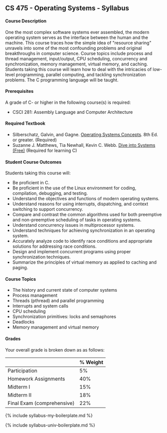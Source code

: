 ## CS 475 - Operating Systems - Syllabus


#### Course Description
One the most complex software systems ever assembled, the modern operating system serves as the interface between the human and the machine. This course traces how the simple idea of "resource sharing"  unravels into some of the most confounding problems and original breakthroughs in computer science. Course topics include process and thread management, input/output, CPU scheduling, concurrency and synchronization, memory management, virtual memory, and caching. Students taking this course will learn how to deal with the intricacies of low-level programming, parallel computing, and tackling synchronization problems. The C programming language will be taught. 

<!-- One the most complex software systems ever assembled, the modern operating system serves as the interface between the human and the machine. This course traces how the simple idea of "resource sharing"  unravels into some of the most confounding problems and original breakthroughs in computer science. Course topics include process and thread management, input/output, CPU scheduling, synchronization primitives, memory management, and file systems. Students taking this course will learn how to deal with the intricacies of low-level programming, parallel computing and synchronization problems, and will also receive kernel-development experience through the design and implementation of various subsystems in a real operating system. The C programming language will be used.  -->

#### Prerequisites
A grade of C- or higher in the following course(s) is required:
 - CSCI 281: Assembly Language and Computer Architecture

#### Required Textbook

- Silberschatz, Galvin, and Gagne. [Operating Systems Concepts](https://www.amazon.com/Operating-System-Concepts-Abraham-Silberschatz/dp/0470128720). 8th Ed. or greater. (Required)
- Suzanne J. Matthews, Tia Newhall, Kevin C. Webb. [Dive into Systems (Free)](https://diveintosystems.org/book/) (Required for learning C)

  
#### Student Course Outcomes
Students taking this course will:
- Be proficient in C.
- Be proficient in the use of the Linux environment for coding, compilation, debugging, and testing.
- Understand the objectives and functions of modern operating systems.
- Understand reasons for using interrupts, dispatching, and context switching to support concurrency.
- Compare and contrast the common algorithms used for both preemptive and non-preemptive
scheduling of tasks in operating systems.
- Understand concurrency issues in multiprocessor systems.
- Understand techniques for achieving synchronization in an operating system.
- Accurately analyze code to identify race conditions and appropriate solutions for addressing race
conditions. 
- Design and implement concurrent programs using proper synchronization techniques.
- Summarize the principles of virtual memory as applied to caching and paging.
<!-- - Code/Develop efficient programs that consider the effects of page replacement and frame allocation
on the performance of a process and the system in which it executes. -->
<!-- - Evaluate the merits and downfalls of various OS policies. -->
<!-- - Gain experience with key components in an OS kernel. -->


#### Course Topics
- The history and current state of computer systems
- Process management
- Threads (pthread) and parallel programming
- Interrupts and system calls
- CPU scheduling
- Synchronization primitives: locks and semaphores
- Deadlocks
- Memory management and virtual memory

#### Grades
Your overall grade is broken down as as follows:

|   | % Weight |
| :--- | :--- |
| Participation | 5% |
| Homework Assignments | 40% |
| Midterm I | 15% |
| Midterm II | 18% |
| Final Exam (comprehensive) | 22% |

{% include syllabus-my-boilerplate.md %}

{% include syllabus-univ-boilerplate.md %}